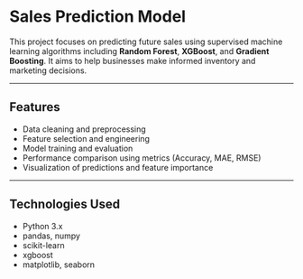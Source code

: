 # Sales Prediction Model

This project focuses on predicting future sales using supervised machine learning algorithms including **Random Forest**, **XGBoost**, and **Gradient Boosting**. It aims to help businesses make informed inventory and marketing decisions.

---

## Features

- Data cleaning and preprocessing
- Feature selection and engineering
- Model training and evaluation
- Performance comparison using metrics (Accuracy, MAE, RMSE)
- Visualization of predictions and feature importance

---

## Technologies Used

- Python 3.x
- pandas, numpy
- scikit-learn
- xgboost
- matplotlib, seaborn
